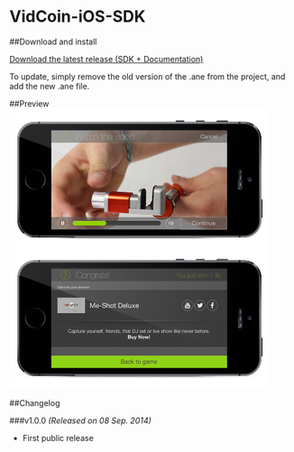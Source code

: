 VidCoin-iOS-SDK
===============
##Download and install

[Download the latest release (SDK + Documentation)](https://github.com/VidCoin/VidCoin-AdobeAir-ANE/releases/download/v1.0.0/VidCoin-ANE.zip)

To update, simply remove the old version of the .ane from the project, and add the new .ane file.


##Preview
![VidCoin Mobile Overlay](https://raw.githubusercontent.com/VidCoin/VidCoin-iOS-SDK/gh-pages/images/vc_preview.png "VidCoin Mobile Overlay")

##Changelog

###v1.0.0
*(Released on 08 Sep. 2014)*
- First public release
